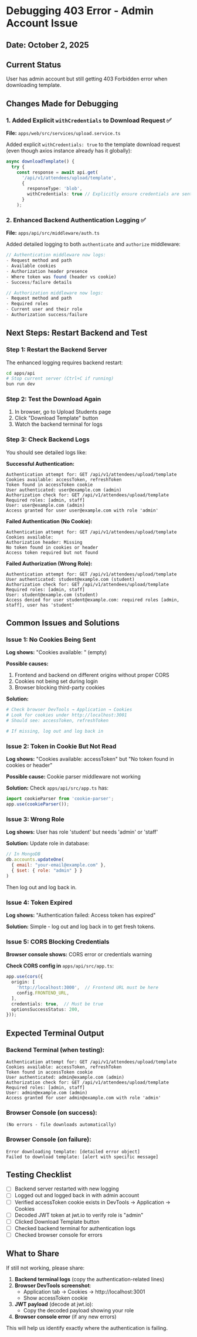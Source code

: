 # Debugging 403 Error - Admin Account Issue

## Date: October 2, 2025

## Current Status
User has admin account but still getting 403 Forbidden error when downloading template.

## Changes Made for Debugging

### 1. Added Explicit `withCredentials` to Download Request ✅
**File:** `apps/web/src/services/upload.service.ts`

Added explicit `withCredentials: true` to the template download request (even though axios instance already has it globally):

```typescript
async downloadTemplate() {
  try {
    const response = await api.get(
      '/api/v1/attendees/upload/template',
      { 
        responseType: 'blob',
        withCredentials: true // Explicitly ensure credentials are sent
      }
    );
```

### 2. Enhanced Backend Authentication Logging ✅
**File:** `apps/api/src/middleware/auth.ts`

Added detailed logging to both `authenticate` and `authorize` middleware:

```typescript
// Authentication middleware now logs:
- Request method and path
- Available cookies
- Authorization header presence
- Where token was found (header vs cookie)
- Success/failure details

// Authorization middleware now logs:
- Request method and path
- Required roles
- Current user and their role
- Authorization success/failure
```

## Next Steps: Restart Backend and Test

### Step 1: Restart the Backend Server
The enhanced logging requires backend restart:

```bash
cd apps/api
# Stop current server (Ctrl+C if running)
bun run dev
```

### Step 2: Test the Download Again
1. In browser, go to Upload Students page
2. Click "Download Template" button
3. Watch the backend terminal for logs

### Step 3: Check Backend Logs
You should see detailed logs like:

**Successful Authentication:**
```
Authentication attempt for: GET /api/v1/attendees/upload/template
Cookies available: accessToken, refreshToken
Token found in accessToken cookie
User authenticated: user@example.com (admin)
Authorization check for: GET /api/v1/attendees/upload/template
Required roles: [admin, staff]
User: user@example.com (admin)
Access granted for user user@example.com with role 'admin'
```

**Failed Authentication (No Cookie):**
```
Authentication attempt for: GET /api/v1/attendees/upload/template
Cookies available: 
Authorization header: Missing
No token found in cookies or header
Access token required but not found
```

**Failed Authorization (Wrong Role):**
```
Authentication attempt for: GET /api/v1/attendees/upload/template
User authenticated: student@example.com (student)
Authorization check for: GET /api/v1/attendees/upload/template
Required roles: [admin, staff]
User: student@example.com (student)
Access denied for user student@example.com: required roles [admin, staff], user has 'student'
```

## Common Issues and Solutions

### Issue 1: No Cookies Being Sent
**Log shows:** "Cookies available: " (empty)

**Possible causes:**
1. Frontend and backend on different origins without proper CORS
2. Cookies not being set during login
3. Browser blocking third-party cookies

**Solution:**
```bash
# Check browser DevTools → Application → Cookies
# Look for cookies under http://localhost:3001
# Should see: accessToken, refreshToken

# If missing, log out and log back in
```

### Issue 2: Token in Cookie But Not Read
**Log shows:** "Cookies available: accessToken" but "No token found in cookies or header"

**Possible cause:** Cookie parser middleware not working

**Solution:** Check `apps/api/src/app.ts` has:
```typescript
import cookieParser from 'cookie-parser';
app.use(cookieParser());
```

### Issue 3: Wrong Role
**Log shows:** User has role 'student' but needs 'admin' or 'staff'

**Solution:** Update role in database:
```javascript
// In MongoDB
db.accounts.updateOne(
  { email: "your-email@example.com" },
  { $set: { role: "admin" } }
)
```
Then log out and log back in.

### Issue 4: Token Expired
**Log shows:** "Authentication failed: Access token has expired"

**Solution:** Simple - log out and log back in to get fresh tokens.

### Issue 5: CORS Blocking Credentials
**Browser console shows:** CORS error or credentials warning

**Check CORS config in** `apps/api/src/app.ts`:
```typescript
app.use(cors({
  origin: [
    'http://localhost:3000',  // Frontend URL must be here
    config.FRONTEND_URL,
  ],
  credentials: true,  // Must be true
  optionsSuccessStatus: 200,
}));
```

## Expected Terminal Output

### Backend Terminal (when testing):
```
Authentication attempt for: GET /api/v1/attendees/upload/template
Cookies available: accessToken, refreshToken
Token found in accessToken cookie
User authenticated: admin@example.com (admin)
Authorization check for: GET /api/v1/attendees/upload/template
Required roles: [admin, staff]
User: admin@example.com (admin)
Access granted for user admin@example.com with role 'admin'
```

### Browser Console (on success):
```
(No errors - file downloads automatically)
```

### Browser Console (on failure):
```
Error downloading template: [detailed error object]
Failed to download template: [alert with specific message]
```

## Testing Checklist

- [ ] Backend server restarted with new logging
- [ ] Logged out and logged back in with admin account
- [ ] Verified accessToken cookie exists in DevTools → Application → Cookies
- [ ] Decoded JWT token at jwt.io to verify role is "admin"
- [ ] Clicked Download Template button
- [ ] Checked backend terminal for authentication logs
- [ ] Checked browser console for errors

## What to Share

If still not working, please share:

1. **Backend terminal logs** (copy the authentication-related lines)
2. **Browser DevTools screenshot**:
   - Application tab → Cookies → http://localhost:3001
   - Show accessToken cookie
3. **JWT payload** (decode at jwt.io):
   - Copy the decoded payload showing your role
4. **Browser console error** (if any new errors)

This will help us identify exactly where the authentication is failing.
